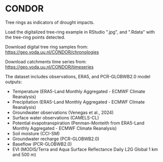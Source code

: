# CONDOR
Tree rings as indicators of drought impacts.

Load the digitalized tree-ring example in RStudio ".jpg", and ".Rdata" with the tree-ring points detected.

Download digital tree ring samples from: https://geo.yoda.uu.nl/CONDOR/chronologies

Download catchments time series from: https://geo.yoda.uu.nl/CONDOR/timeseries

The dataset includes observations, ERA5, and PCR-GLOBWB2.0 model outputs:
- Temperature (ERA5-Land Monthly Aggregated - ECMWF Climate Reanalysis)
- Precipitation (ERA5-Land Monthly Aggregated - ECMWF Climate Reanalysis)
- Groundwater observations (Venegas et al., 2024)
- Surface water observations (CAMELS-CL)
- Potential evapotranspiration (Penman-Monteith from ERA5-Land Monthly Aggregated - ECMWF Climate Reanalysis)
- Soil moisture (CCI-SM)
- Groundwater recharge (PCR-GLOBWB2.0)
- Baseflow (PCR-GLOBWB2.0)
- EVI (MODIS/Terra and Aqua Surface Reflectance Daily L2G Global 1 km and 500 m)

